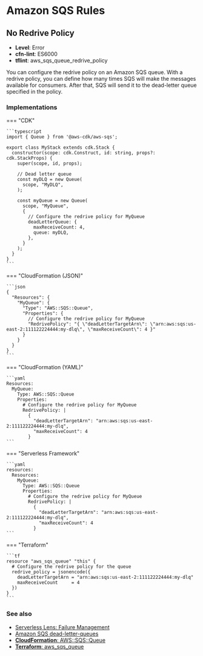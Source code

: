 Amazon SQS Rules
================

## No Redrive Policy

* __Level__: Error
* __cfn-lint__: ES6000
* __tflint__: aws_sqs_queue_redrive_policy

You can configure the redrive policy on an Amazon SQS queue. With a redrive policy, you can define how many times SQS will make the messages available for consumers. After that, SQS will send it to the dead-letter queue specified in the policy.

### Implementations

=== "CDK"

    ```typescript
    import { Queue } from '@aws-cdk/aws-sqs';

    export class MyStack extends cdk.Stack {
      constructor(scope: cdk.Construct, id: string, props?: cdk.StackProps) {
        super(scope, id, props);

        // Dead letter queue
        const myDLQ = new Queue(
          scope, "MyDLQ",
        );

        const myQueue = new Queue(
          scope, "MyQueue",
          {
            // Configure the redrive policy for MyQueue
            deadLetterQueue: {
              maxReceiveCount: 4,
              queue: myDLQ,
            },
          }
        );
      }
    }
    ```

=== "CloudFormation (JSON)"

    ```json
    {
      "Resources": {
        "MyQueue": {
          "Type": "AWS::SQS::Queue",
          "Properties": {
            // Configure the redrive policy for MyQueue
            "RedrivePolicy": "{ \"deadLetterTargetArn\": \"arn:aws:sqs:us-east-2:111122224444:my-dlq\", \"maxReceiveCount\": 4 }"
          }
        }
      }
    }
    ```

=== "CloudFormation (YAML)"

    ```yaml
    Resources:
      MyQueue:
        Type: AWS::SQS::Queue
        Properties:
          # Configure the redrive policy for MyQueue
          RedrivePolicy: |
            {
              "deadLetterTargetArn": "arn:aws:sqs:us-east-2:111122224444:my-dlq",
              "maxReceiveCount": 4
            }
    ```

=== "Serverless Framework"

    ```yaml
    resources:
      Resources:
        MyQueue:
          Type: AWS::SQS::Queue
          Properties:
            # Configure the redrive policy for MyQueue
            RedrivePolicy: |
              {
                "deadLetterTargetArn": "arn:aws:sqs:us-east-2:111122224444:my-dlq",
                "maxReceiveCount": 4
              }
    ```

=== "Terraform"

    ```tf
    resource "aws_sqs_queue" "this" {
      # Configure the redrive policy for the queue
      redrive_policy = jsonencode({
        deadLetterTargetArn = "arn:aws:sqs:us-east-2:111122224444:my-dlq"
        maxReceiveCount     = 4
      })
    }
    ```

### See also

* [Serverless Lens: Failure Management](https://docs.aws.amazon.com/wellarchitected/latest/serverless-applications-lens/failure-management.html)
* [Amazon SQS dead-letter-queues](https://docs.aws.amazon.com/AWSSimpleQueueService/latest/SQSDeveloperGuide/sqs-dead-letter-queues.html)
* [__CloudFormation__: AWS::SQS::Queue](https://docs.aws.amazon.com/AWSCloudFormation/latest/UserGuide/aws-properties-sqs-queues.html)
* [__Terraform__: aws_sqs_queue](https://registry.terraform.io/providers/hashicorp/aws/latest/docs/resources/sqs_queue)